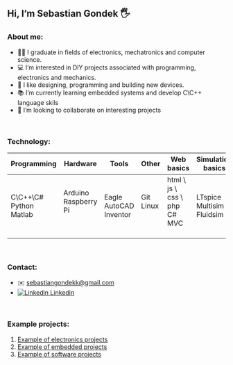
##  Hi, I’m Sebastian Gondek 🖐️

### About me:
- 👨‍🎓 I graduate in fields of electronics, mechatronics and computer science.
- 💻 I’m interested in DIY projects associated with programming, electronics and mechanics.
- 🔧 I like designing, programming and building new devices.  
- 📚 I’m currently learning embedded systems and develop C\C++ language skils
- 👀 I’m looking to collaborate on interesting projects

<br>

### Technology:

| Programming | Hardware | Tools | Other | Web basics | Simulation basics |
|-------------|----------|-------|-------|------------|-------------------|
|C\C++\C# <br> Python <br> Matlab|Arduino <br> Raspberry Pi <br><br>|Eagle <br> AutoCAD <br> Inventor|Git<br>Linux<br><br>|html \ js \ css \ php <br> C# MVC <br><br>|LTspice <br> Multisim <br> Fluidsim|

<br>

### Contact: 
- ✉️ sebastiangondekk@gmail.com
- [![Linkedin](https://i.stack.imgur.com/gVE0j.png)  Linkedin](https://www.linkedin.com/)


<br>

### Example projects:
1. [Example of electronics projects](https://github.com/sebgone/SmallProjects)
2. [Example of embedded projects](https://github.com/sebgone/MediumProjects)
3. [Example of software projects](https://github.com/sebgone/SoftwareProjects)
